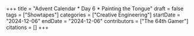 +++
title = "Advent Calendar * Day 6 * Painting the Tongue"
draft = false
tags = ["Showtapes"]
categories = ["Creative Engineering"]
startDate = "2024-12-06"
endDate = "2024-12-06"
contributors = ["The 64th Gamer"]
citations = []
+++
